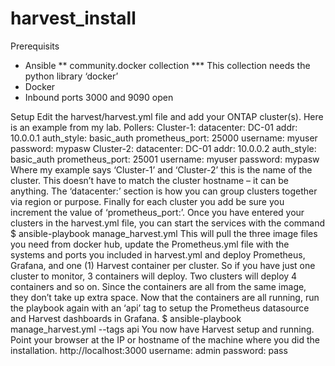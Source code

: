 # harvest_install


Prerequisits
* Ansible
** community.docker collection
*** This collection needs the python library ‘docker’
* Docker
* Inbound ports 3000 and 9090 open

Setup
Edit the harvest/harvest.yml file and add your ONTAP cluster(s).  Here is an example from my lab.
Pollers:
  Cluster-1:
    datacenter: DC-01
    addr: 10.0.0.1
    auth_style: basic_auth
    prometheus_port: 25000
    username: myuser
    password: mypasw
  Cluster-2:
    datacenter: DC-01
    addr: 10.0.0.2
    auth_style: basic_auth
    prometheus_port: 25001
    username: myuser
    password: mypasw
Where my example says ‘Cluster-1’ and ‘Cluster-2’ this is the name of the cluster.  This doesn’t have to match the cluster hostname – it can be anything.  The ‘datacenter:’ section is how you can group clusters together via region or purpose.  Finally for each cluster you add be sure you increment the value of ‘prometheus_port:’.
Once you have entered your clusters in the harvest.yml file, you can start the services with the command
$ ansible-playbook manage_harvest.yml
This will pull the three image files you need from docker hub, update the Prometheus.yml file with the systems and ports you included in harvest.yml and deploy Prometheus, Grafana, and one (1) Harvest container per cluster.  So if you have just one cluster to monitor, 3 containers will deploy.  Two clusters will deploy 4 containers and so on.  Since the containers are all from the same image, they don’t take up extra space.
Now that the containers are all running, run the playbook again with an ‘api’ tag to setup the Prometheus datasource and Harvest dashboards in Grafana.
$ ansible-playbook manage_harvest.yml --tags api
You now have Harvest setup and running.  Point your browser at the IP or hostname of the machine where you did the installation.
http://localhost:3000
username: admin
password: pass

